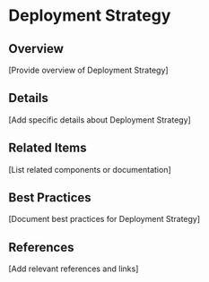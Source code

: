 # Deployment Strategy

## Overview

[Provide overview of Deployment Strategy]

## Details

[Add specific details about Deployment Strategy]

## Related Items

[List related components or documentation]

## Best Practices

[Document best practices for Deployment Strategy]

## References

[Add relevant references and links]
